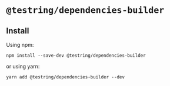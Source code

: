 # `@testring/dependencies-builder`



## Install
Using npm:

```
npm install --save-dev @testring/dependencies-builder
```

or using yarn:

```
yarn add @testring/dependencies-builder --dev
```
